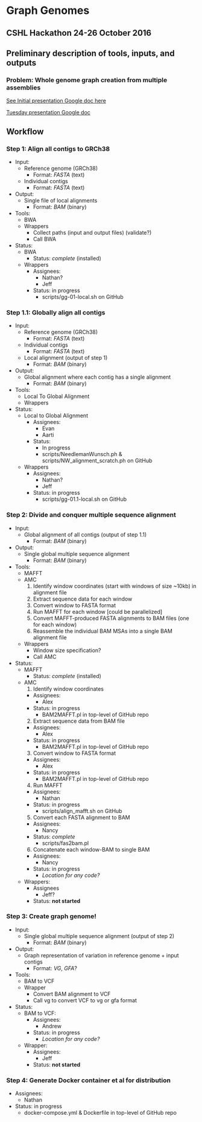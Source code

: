 # Graph Genomes
## CSHL Hackathon 24-26 October 2016

## Preliminary description of tools, inputs, and outputs
### Problem: Whole genome graph creation from multiple assemblies

[See Initial presentation Google doc here](https://docs.google.com/a/lbl.gov/presentation/d/17MTjobkF-wfgamiK2NDwoRGQzlEJ1nzw8VtPqNGBZDI/edit?usp=sharing)

[Tuesday presentation Google doc](https://docs.google.com/presentation/d/1sEx0Q0LdAuBQF0t-JJbwZuXHNvDDwxHrevyfoYrxi68/edit?usp=sharing)

## Workflow
### Step 1: Align all contigs to GRCh38
+ Input:
  + Reference genome (GRCh38)
    + Format: _FASTA_ (text)
  + Individual contigs
    + Format: _FASTA_ (text)
+ Output:
  + Single file of local alignments
    + Format: _BAM_ (binary)
+ Tools:
  + BWA
  + Wrappers
    + Collect paths (input and output files) (validate?)
    + Call BWA
+ Status:
  + BWA
    + Status: _complete_ (installed)
  + Wrappers
    + Assignees:
      + Nathan?
      + Jeff
    + Status: in progress
      + scripts/gg-01-local.sh on GitHub

### Step 1.1: Globally align all contigs
+ Input:
  + Reference genome (GRCh38)
    + Format: _FASTA_ (text)
  + Individual contigs
    + Format: _FASTA_ (text)
  + Local alignment (output of step 1)
    + Format: _BAM_ (binary)
+ Output:
  + Global alignment where each contig has a single alignment
    + Format: _BAM_ (binary)
+ Tools:
  + Local To Global Alignment
  + Wrappers
+ Status:
  + Local to Global Alignment
    + Assignees:
      + Evan
      + Aarti
    + Status:
      + In progress
      + scripts/NeedlemanWunsch.ph & scripts/NW_alignment_scratch.ph on GitHub
  + Wrappers
    + Assignees:
      + Nathan?
      + Jeff
    + Status: in progress
      + scripts/gg-01.1-local.sh on GitHub

### Step 2: Divide and conquer multiple sequence alignment
+ Input:
  + Global alignment of all contigs (output of step 1.1)
    + Format: _BAM_ (binary)
+ Output:
  + Single global multiple sequence alignment
    + Format: _BAM_ (binary)
+ Tools:
  + MAFFT
  + AMC
    1. Identify window coordinates (start with windows of size ~10kb) in
    alignment file
    2. Extract sequence data for each window
    3. Convert window to FASTA format
    4. Run MAFFT for each window [could be parallelized]
    5. Convert MAFFT-produced FASTA alignments to BAM files (one for each
    window)
    6. Reassemble the individual BAM MSAs into a single BAM alignment file
  + Wrappers
    + Window size specification?
    + Call AMC
+ Status:
  + MAFFT
    + Status: _complete_ (installed)
  + AMC
    1. Identify window coordinates
      + Assignees:
        + Alex
      + Status: in progress
        + BAM2MAFFT.pl in top-level of GitHub repo
    2. Extract sequence data from BAM file
      + Assignees:
        + Alex
      + Status: in progress
        + BAM2MAFFT.pl in top-level of GitHub repo
    3. Convert window to FASTA format
      + Assignees:
        + Alex
      + Status: in progress
        + BAM2MAFFT.pl in top-level of GitHub repo
    4. Run MAFFT
      + Assignees:
        + Nathan
      + Status: in progress
        + scripts/align_mafft.sh on GitHub
    5. Convert each FASTA alignment to BAM
      + Assignees:
        + Nancy
      + Status: _complete_
        + scripts/fas2bam.pl
    6. Concatenate each window-BAM to single BAM
      + Assignees:
        + Nancy
      + Status: in progress
        + _Location for any code?_
  + Wrappers:
    + Assignees
      + Jeff?
    + Status: **not started**

### Step 3: Create graph genome!
+ Input:
  + Single global multiple sequence alignment (output of step 2)
    + Format: _BAM_ (binary)
+ Output:
  + Graph representation of variation in reference genome + input contigs
    + Format: _VG_, _GFA_?
+ Tools:
  + BAM to VCF
  + Wrapper
    + Convert BAM alignment to VCF
    + Call vg to convert VCF to vg or gfa format
+ Status:
  + BAM to VCF:
    + Assignees:
      + Andrew
    + Status: in progress
      + _Location for any code?_
  + Wrapper:
    + Assignees:
      + Jeff
    + Status: **not started**

### Step 4: Generate Docker container et al for distribution
+ Assignees:
  + Nathan
+ Status: in progress
  + docker-compose.yml & Dockerfile in top-level of GitHub repo